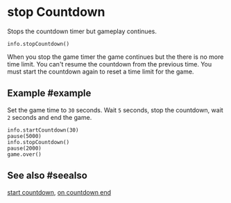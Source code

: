 # stop Countdown

Stops the countdown timer but gameplay continues.

```sig
info.stopCountdown()
```

When you stop the game timer the game continues but the there is no more time limit. You can't resume the countdown from the previous time. You must start the countdown again to reset a time limit for the game.

## Example #example

Set the game time to `30` seconds. Wait `5` seconds, stop the countdown, wait `2` seconds and end the game.

```blocks
info.startCountdown(30)
pause(5000)
info.stopCountdown()
pause(2000)
game.over()
```

## See also #seealso

[start countdown](/reference/info/start-countdown),
[on countdown end](/reference/info/on-countdown-end)
